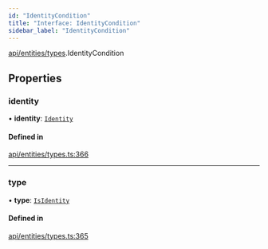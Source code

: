 ```yaml
---
id: "IdentityCondition"
title: "Interface: IdentityCondition"
sidebar_label: "IdentityCondition"
---
```


[api/entities/types](../../../../../modules/API/Entities/Types/Types.md).IdentityCondition

## Properties

### identity

• **identity**: [`Identity`](../../../../../classes/API/Entities/Identity/Identity.md)

#### Defined in

[api/entities/types.ts:366](https://github.com/PolymeshAssociation/polymesh-sdk/blob/3cc570ade/src/api/entities/types.ts#L366)

___

### type

• **type**: [`IsIdentity`](../../../../../enums/API/Entities/Types/ConditionType/ConditionType.md#isidentity)

#### Defined in

[api/entities/types.ts:365](https://github.com/PolymeshAssociation/polymesh-sdk/blob/3cc570ade/src/api/entities/types.ts#L365)
